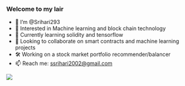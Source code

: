### Welcome to my lair

- 👋 I’m @Srihari293
- 👀 Interested in Machine learning and block chain technology 
- 🌱 Currently learning solidity and tensorflow 
- 💞️ Looking to collaborate on smart contracts and machine learning projects 
- 🛠️ Working on a stock market portfolio recommender/balancer
- 📫 Reach me: ssrihari2002@gmail.com

<img src="https://github-readme-stats.vercel.app/api?username=Srihari293&&show_icons=true&title_color=ffffff&icon_color=bb2acf&text_color=daf7dc&bg_color=151515">

<!---
Srihari293/Srihari293 is a ✨ special ✨ repository because its `README.md` (this file) appears on your GitHub profile.
You can click the Preview link to take a look at your changes.
--->
